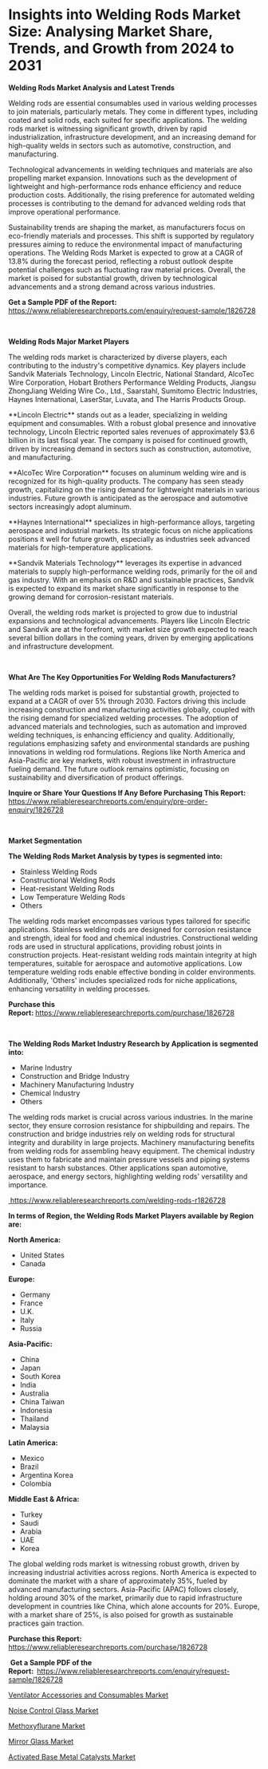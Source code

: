 <p><h1>Insights into Welding Rods Market Size: Analysing Market Share, Trends, and Growth from 2024 to 2031</h1></p><p><strong>Welding Rods Market Analysis and Latest Trends</strong></p>
<p><p>Welding rods are essential consumables used in various welding processes to join materials, particularly metals. They come in different types, including coated and solid rods, each suited for specific applications. The welding rods market is witnessing significant growth, driven by rapid industrialization, infrastructure development, and an increasing demand for high-quality welds in sectors such as automotive, construction, and manufacturing.</p><p>Technological advancements in welding techniques and materials are also propelling market expansion. Innovations such as the development of lightweight and high-performance rods enhance efficiency and reduce production costs. Additionally, the rising preference for automated welding processes is contributing to the demand for advanced welding rods that improve operational performance.</p><p>Sustainability trends are shaping the market, as manufacturers focus on eco-friendly materials and processes. This shift is supported by regulatory pressures aiming to reduce the environmental impact of manufacturing operations. The Welding Rods Market is expected to grow at a CAGR of 13.8% during the forecast period, reflecting a robust outlook despite potential challenges such as fluctuating raw material prices. Overall, the market is poised for substantial growth, driven by technological advancements and a strong demand across various industries.</p></p>
<p><strong>Get a Sample PDF of the Report:&nbsp;</strong> <a href="https://www.reliableresearchreports.com/enquiry/request-sample/1826728?utm_campaign=28&utm_medium=2&utm_source=Github&utm_content=ia&utm_term=10112024&utm_id=welding-rods">https://www.reliableresearchreports.com/enquiry/request-sample/1826728</a></p>
<p>&nbsp;</p>
<p><strong>Welding Rods Major Market Players</strong></p>
<p><p>The welding rods market is characterized by diverse players, each contributing to the industry's competitive dynamics. Key players include Sandvik Materials Technology, Lincoln Electric, National Standard, AlcoTec Wire Corporation, Hobart Brothers Performance Welding Products, Jiangsu ZhongJiang Welding Wire Co., Ltd., Saarstahl, Sumitomo Electric Industries, Haynes International, LaserStar, Luvata, and The Harris Products Group.</p><p>**Lincoln Electric** stands out as a leader, specializing in welding equipment and consumables. With a robust global presence and innovative technology, Lincoln Electric reported sales revenues of approximately $3.6 billion in its last fiscal year. The company is poised for continued growth, driven by increasing demand in sectors such as construction, automotive, and manufacturing.</p><p>**AlcoTec Wire Corporation** focuses on aluminum welding wire and is recognized for its high-quality products. The company has seen steady growth, capitalizing on the rising demand for lightweight materials in various industries. Future growth is anticipated as the aerospace and automotive sectors increasingly adopt aluminum.</p><p>**Haynes International** specializes in high-performance alloys, targeting aerospace and industrial markets. Its strategic focus on niche applications positions it well for future growth, especially as industries seek advanced materials for high-temperature applications.</p><p>**Sandvik Materials Technology** leverages its expertise in advanced materials to supply high-performance welding rods, primarily for the oil and gas industry. With an emphasis on R&D and sustainable practices, Sandvik is expected to expand its market share significantly in response to the growing demand for corrosion-resistant materials.</p><p>Overall, the welding rods market is projected to grow due to industrial expansions and technological advancements. Players like Lincoln Electric and Sandvik are at the forefront, with market size growth expected to reach several billion dollars in the coming years, driven by emerging applications and infrastructure development.</p></p>
<p>&nbsp;</p>
<p><strong>What Are The Key Opportunities For Welding Rods Manufacturers?</strong></p>
<p><p>The welding rods market is poised for substantial growth, projected to expand at a CAGR of over 5% through 2030. Factors driving this include increasing construction and manufacturing activities globally, coupled with the rising demand for specialized welding processes. The adoption of advanced materials and technologies, such as automation and improved welding techniques, is enhancing efficiency and quality. Additionally, regulations emphasizing safety and environmental standards are pushing innovations in welding rod formulations. Regions like North America and Asia-Pacific are key markets, with robust investment in infrastructure fueling demand. The future outlook remains optimistic, focusing on sustainability and diversification of product offerings.</p></p>
<p><strong>Inquire or Share Your Questions If Any Before Purchasing This Report:</strong> <a href="https://www.reliableresearchreports.com/enquiry/pre-order-enquiry/1826728?utm_campaign=28&utm_medium=2&utm_source=Github&utm_content=ia&utm_term=10112024&utm_id=welding-rods">https://www.reliableresearchreports.com/enquiry/pre-order-enquiry/1826728</a></p>
<p>&nbsp;</p>
<p><strong>Market Segmentation</strong></p>
<p><strong>The Welding Rods Market Analysis by types is segmented into:</strong></p>
<p><ul><li>Stainless Welding Rods</li><li>Constructional Welding Rods</li><li>Heat-resistant Welding Rods</li><li>Low Temperature Welding Rods</li><li>Others</li></ul></p>
<p><p>The welding rods market encompasses various types tailored for specific applications. Stainless welding rods are designed for corrosion resistance and strength, ideal for food and chemical industries. Constructional welding rods are used in structural applications, providing robust joints in construction projects. Heat-resistant welding rods maintain integrity at high temperatures, suitable for aerospace and automotive applications. Low temperature welding rods enable effective bonding in colder environments. Additionally, 'Others' includes specialized rods for niche applications, enhancing versatility in welding processes.</p></p>
<p><strong>Purchase this Report:&nbsp;</strong><a href="https://www.reliableresearchreports.com/purchase/1826728?utm_campaign=28&utm_medium=2&utm_source=Github&utm_content=ia&utm_term=10112024&utm_id=welding-rods">https://www.reliableresearchreports.com/purchase/1826728</a></p>
<p>&nbsp;</p>
<p><strong>The Welding Rods Market Industry Research by Application is segmented into:</strong></p>
<p><ul><li>Marine Industry</li><li>Construction and Bridge Industry</li><li>Machinery Manufacturing Industry</li><li>Chemical Industry</li><li>Others</li></ul></p>
<p><p>The welding rods market is crucial across various industries. In the marine sector, they ensure corrosion resistance for shipbuilding and repairs. The construction and bridge industries rely on welding rods for structural integrity and durability in large projects. Machinery manufacturing benefits from welding rods for assembling heavy equipment. The chemical industry uses them to fabricate and maintain pressure vessels and piping systems resistant to harsh substances. Other applications span automotive, aerospace, and energy sectors, highlighting welding rods' versatility and importance.</p></p>
<p><a href="https://www.reliableresearchreports.com/welding-rods-r1826728?utm_campaign=28&utm_medium=2&utm_source=Github&utm_content=ia&utm_term=10112024&utm_id=welding-rods">&nbsp;https://www.reliableresearchreports.com/welding-rods-r1826728</a></p>
<p><strong>In terms of Region, the Welding Rods Market Players available by Region are:</strong></p>
<p>
    <p> <strong> North America: </strong>
        <ul>
            <li>United States</li>
            <li>Canada</li>
        </ul>
        </p> 
    <p> <strong> Europe: </strong>
        <ul>
            <li>Germany</li>
            <li>France</li>
            <li>U.K.</li>
            <li>Italy</li>
            <li>Russia</li>
        </ul>
        </p> 
    <p> <strong> Asia-Pacific: </strong>
        <ul>
            <li>China</li>
            <li>Japan</li>
            <li>South Korea</li>
            <li>India</li>
            <li>Australia</li>
            <li>China Taiwan</li>
            <li>Indonesia</li>
            <li>Thailand</li>
            <li>Malaysia</li>
        </ul>
        </p> 
    <p> <strong> Latin America: </strong>
        <ul>
            <li>Mexico</li>
            <li>Brazil</li>
            <li>Argentina Korea</li>
            <li>Colombia</li>
        </ul>
        </p> 
    <p> <strong> Middle East & Africa: </strong>
        <ul>
            <li>Turkey</li>
            <li>Saudi</li>
            <li>Arabia</li>
            <li>UAE</li>
            <li>Korea</li>
        </ul>
    </p>
    </p>
<p><p>The global welding rods market is witnessing robust growth, driven by increasing industrial activities across regions. North America is expected to dominate the market with a share of approximately 35%, fueled by advanced manufacturing sectors. Asia-Pacific (APAC) follows closely, holding around 30% of the market, primarily due to rapid infrastructure development in countries like China, which alone accounts for 20%. Europe, with a market share of 25%, is also poised for growth as sustainable practices gain traction.</p></p>
<p><strong>Purchase this Report: </strong><a href="https://www.reliableresearchreports.com/purchase/1826728?utm_campaign=28&utm_medium=2&utm_source=Github&utm_content=ia&utm_term=10112024&utm_id=welding-rods">https://www.reliableresearchreports.com/purchase/1826728</a></p>
<p>&nbsp;<strong>Get a Sample PDF of the Report:&nbsp;&nbsp;</strong><a href="https://www.reliableresearchreports.com/enquiry/request-sample/1826728?utm_campaign=28&utm_medium=2&utm_source=Github&utm_content=ia&utm_term=10112024&utm_id=welding-rods">https://www.reliableresearchreports.com/enquiry/request-sample/1826728</a></p>
<p><strong></strong></p>
<p><p><a href="https://issuu.com/reportprime-2/docs/ventilator-accessories-and-consumab_a9e62289faa02d?utm_campaign=28&utm_medium=2&utm_source=Github&utm_content=ia&utm_term=10112024&utm_id=welding-rods">Ventilator Accessories and Consumables Market</a></p><p><a href="https://github.com/OrlandoHBarks/Market-Research-Report-List-1/blob/main/noise-control-glass-market.md?utm_campaign=28&utm_medium=2&utm_source=Github&utm_content=ia&utm_term=10112024&utm_id=welding-rods">Noise Control Glass Market</a></p><p><a href="https://www.linkedin.com/pulse/methoxyflurane-industry-analysis-report-market-size-ex4vf?utm_campaign=28&utm_medium=2&utm_source=Github&utm_content=ia&utm_term=10112024&utm_id=welding-rods">Methoxyflurane Market</a></p><p><a href="https://github.com/NathanColeman327/Market-Research-Report-List-1/blob/main/mirror-glass-market.md?utm_campaign=28&utm_medium=2&utm_source=Github&utm_content=ia&utm_term=10112024&utm_id=welding-rods">Mirror Glass Market</a></p><p><a href="https://www.linkedin.com/pulse/activated-base-metal-catalysts-market-size-segmentation-0oe6f?utm_campaign=28&utm_medium=2&utm_source=Github&utm_content=ia&utm_term=10112024&utm_id=welding-rods">Activated Base Metal Catalysts Market</a></p></p>